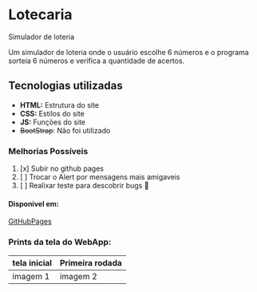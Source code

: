 # Lotecaria
Simulador de loteria

Um simulador de loteria onde o usuário escolhe 6 números e o
programa sorteia 6 números e verifica a quantidade de acertos.

## Tecnologias utilizadas
- **HTML:** Estrutura do site
- **CSS:** Estilos do site
- **JS:** Funções do site
- ~~BootStrap~~: Não foi utilizado

### Melhorias Possíveis

1. [x] Subir no github pages
2. [ ] Trocar o Alert por mensagens mais amigaveis
3. [ ] Realixar teste para descobrir bugs 🦟

#### Disponivel em:
[GitHubPages](https://hemanuela-fernandes.github.io/Lotecaria/)

### Prints da tela do WebApp:

| tela inicial | Primeira rodada |
| ------------ | --------------- |
|   imagem 1   |   imagem 2      |
